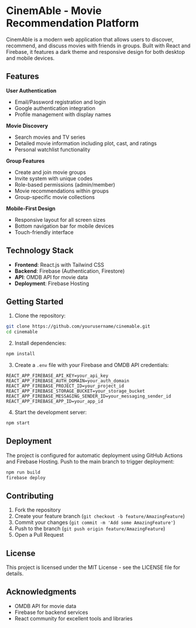# CinemAble - Movie Recommendation Platform

CinemAble is a modern web application that allows users to discover, recommend, and discuss movies with friends in groups. Built with React and Firebase, it features a dark theme and responsive design for both desktop and mobile devices.

## Features

**User Authentication**
- Email/Password registration and login
- Google authentication integration
- Profile management with display names

**Movie Discovery**
- Search movies and TV series
- Detailed movie information including plot, cast, and ratings
- Personal watchlist functionality

**Group Features**
- Create and join movie groups
- Invite system with unique codes
- Role-based permissions (admin/member)
- Movie recommendations within groups
- Group-specific movie collections

**Mobile-First Design**
- Responsive layout for all screen sizes
- Bottom navigation bar for mobile devices
- Touch-friendly interface

## Technology Stack

- **Frontend**: React.js with Tailwind CSS
- **Backend**: Firebase (Authentication, Firestore)
- **API**: OMDB API for movie data
- **Deployment**: Firebase Hosting

## Getting Started

1. Clone the repository:
```bash
git clone https://github.com/yourusername/cinemable.git
cd cinemable
```

2. Install dependencies:
```bash
npm install
```

3. Create a `.env` file with your Firebase and OMDB API credentials:
```
REACT_APP_FIREBASE_API_KEY=your_api_key
REACT_APP_FIREBASE_AUTH_DOMAIN=your_auth_domain
REACT_APP_FIREBASE_PROJECT_ID=your_project_id
REACT_APP_FIREBASE_STORAGE_BUCKET=your_storage_bucket
REACT_APP_FIREBASE_MESSAGING_SENDER_ID=your_messaging_sender_id
REACT_APP_FIREBASE_APP_ID=your_app_id
```

4. Start the development server:
```bash
npm start
```

## Deployment

The project is configured for automatic deployment using GitHub Actions and Firebase Hosting. Push to the main branch to trigger deployment:

```bash
npm run build
firebase deploy
```

## Contributing

1. Fork the repository
2. Create your feature branch (`git checkout -b feature/AmazingFeature`)
3. Commit your changes (`git commit -m 'Add some AmazingFeature'`)
4. Push to the branch (`git push origin feature/AmazingFeature`)
5. Open a Pull Request

## License

This project is licensed under the MIT License - see the LICENSE file for details.

## Acknowledgments

- OMDB API for movie data
- Firebase for backend services
- React community for excellent tools and libraries